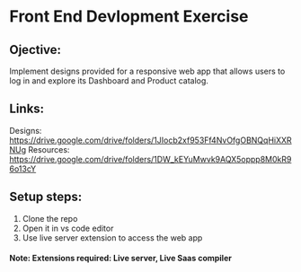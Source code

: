 # Front End Devlopment Exercise

## Ojective:
Implement designs provided for a responsive web app that allows users to log in and explore its Dashboard and Product catalog.

## Links:
Designs: https://drive.google.com/drive/folders/1JIocb2xf953Ff4NvOfgOBNQqHiXXRNUg
Resources: https://drive.google.com/drive/folders/1DW_kEYuMwvk9AQX5oppp8M0kR96o13cY

## Setup steps:
1. Clone the repo
2. Open it in vs code editor
3. Use live server extension to access the web app

#### Note: Extensions required: Live server, Live Saas compiler
